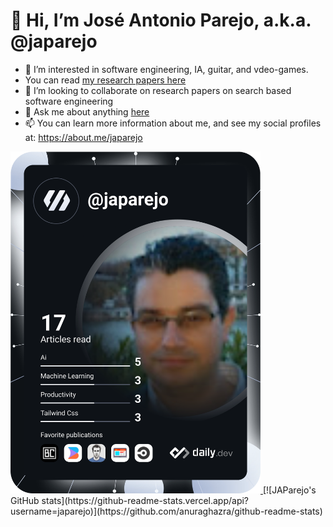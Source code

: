 <h1> 👋 Hi, I’m José Antonio Parejo, a.k.a. @japarejo</h1>

- 👀 I’m interested in software engineering, IA, guitar, and vdeo-games.
- You can read [my research papers here](https://scholar.google.com/citations?user=1vZmkFIAAAAJ)
- 💞️ I’m looking to collaborate on research papers on search based software engineering
- 💬 Ask me about anything [here](https://github.com/japarejo/japarejo/issues)
- 📫 You can learn more information about me, and see my social profiles at: https://about.me/japarejo

<a href="https://app.daily.dev/DailyDevTips">
  <img src="https://raw.githubusercontent.com/japarejo/japarejo/main/devcard.svg" width="400" alt="J. A. Parejo's Dev Card"/>
</a>
[![JAParejo's GitHub stats](https://github-readme-stats.vercel.app/api?username=japarejo)](https://github.com/anuraghazra/github-readme-stats)
